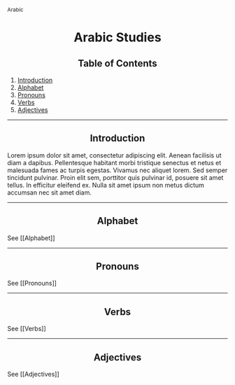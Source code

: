 <span style="font-size:12px;">Arabic</span>
<h1 style="text-align:center">Arabic Studies</h1>

<h2 style="text-align:center">Table of Contents</h2>

1. [Introduction](#introduction)
2. [Alphabet](#alphabet)
3. [Pronouns](#pronouns)
4. [Verbs](#verbs)
5. [Adjectives](#adjectives)

<hr>

<h2 style="text-align:center">Introduction<a name="introduction"></a></h2>

Lorem ipsum dolor sit amet, consectetur adipiscing elit. Aenean facilisis ut diam a dapibus. Pellentesque habitant morbi tristique senectus et netus et malesuada fames ac turpis egestas. Vivamus nec aliquet lorem. Sed semper tincidunt pulvinar. Proin elit sem, porttitor quis pulvinar id, posuere sit amet tellus. In efficitur eleifend ex. Nulla sit amet ipsum non metus dictum accumsan nec sit amet diam.

<hr>

<h2 style="text-align:center">Alphabet<a name="alphabet"></a></h2>

See [[Alphabet]]

<hr>

<h2 style="text-align:center">Pronouns<a name="pronouns"></a></h2>

See [[Pronouns]]

<hr>

<h2 style="text-align:center">Verbs<a name="verbs"></a></h2>

See [[Verbs]]

<hr>

<h2 style="text-align:center">Adjectives<a name="adjectives"></a></h2>

See [[Adjectives]]
